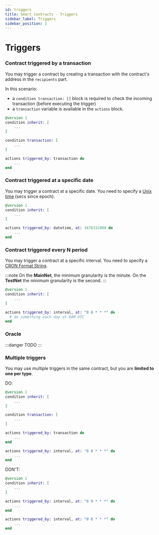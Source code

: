 ```yaml
---
id: triggers
title: Smart Contracts - Triggers
sidebar_label: Triggers
sidebar_position: 1
---
```


# Triggers
### Contract triggered by a transaction

You may trigger a contract by creating a transaction with the contract's address in the `recipients` part.

In this scenario:
- a `condition transaction: []` block is required to check the incoming transaction (before executing the trigger)
- a `transaction` variable is available in the `actions` block.

```elixir 
@version 1
condition inherit: [
    ...
]

condition transaction: [
    ...
]

actions triggered_by: transaction do
    ...
end
```

### Contract triggered at a specific date

You may trigger a contract at a specific date. You need to specify a [Unix time](https://en.wikipedia.org/wiki/Unix_time) (secs since epoch). 

```elixir 
@version 1
condition inherit: [
    ...
]

actions triggered_by: datetime, at: 1676332800 do
    ...
end
```

### Contract triggered every N period

You may trigger a contract at a specific interval. You need to specify a [CRON Format String](https://en.wikipedia.org/wiki/Cron).

:::note
On the **MainNet**, the minimum granularity is the minute. On the **TestNet** the minimum granularity is the second.
:::
 

```elixir
@version 1
condition inherit: [
    ...
]

actions triggered_by: interval, at: "0 8 * * *" do
  # do something each day at 8AM UTC
end
```

### Oracle

:::danger TODO
:::

### Multiple triggers

You may use multiple triggers in the same contract, but you are **limited to one per type**.

DO:
```elixir
@version 1
condition inherit: [
    ...
]

condition transaction: [
    ...
]

actions triggered_by: transaction do
    ...
end

actions triggered_by: interval, at: "0 8 * * *" do
    ...
end
```

DON'T:
```elixir
@version 1
condition inherit: [
    ...
]

actions triggered_by: interval, at: "0 9 * * *" do
    ...
end

actions triggered_by: interval, at: "0 8 * * *" do
    ...
end
```